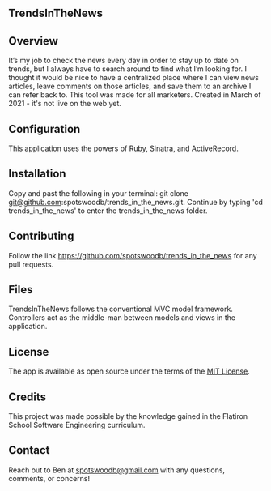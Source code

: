 ## TrendsInTheNews

## Overview

It’s my job to check the news every day in order to stay up to date on trends, but I always have to search around to find what I’m looking for. I thought it would be nice to have a centralized place where I can view news articles, leave comments on those articles, and save them to an archive I can refer back to. This tool was made for all marketers. Created in March of 2021 - it's not live on the web yet.

## Configuration

This application uses the powers of Ruby, Sinatra, and ActiveRecord.

## Installation

Copy and past the following in your terminal: git clone git@github.com:spotswoodb/trends_in_the_news.git. Continue by typing 'cd trends_in_the_news' to enter the trends_in_the_news folder.

## Contributing

Follow the link https://github.com/spotswoodb/trends_in_the_news for any pull requests.

## Files

TrendsInTheNews follows the conventional MVC model framework. Controllers act as the middle-man between models and views in the application.

## License

The app is available as open source under the terms of the [MIT License](https://opensource.org/licenses/MIT).

## Credits

This project was made possible by the knowledge gained in the Flatiron School Software Engineering curriculum.

## Contact

Reach out to Ben at spotswoodb@gmail.com with any questions, comments, or concerns!


